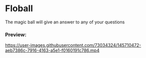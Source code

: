 # Floball
The magic ball will give an answer to any of your questions

### Preview:


https://user-images.githubusercontent.com/73034324/145710472-aeb7386c-7916-4163-a5e1-f0160191c786.mp4

